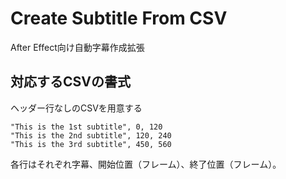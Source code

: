 # Create Subtitle From CSV
After Effect向け自動字幕作成拡張

## 対応するCSVの書式
ヘッダー行なしのCSVを用意する
```csv
"This is the 1st subtitle", 0, 120
"This is the 2nd subtitle", 120, 240
"This is the 3rd subtitle", 450, 560
```
各行はそれぞれ字幕、開始位置（フレーム）、終了位置（フレーム）。

